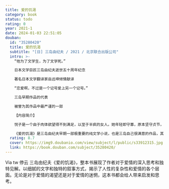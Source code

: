 ```yaml
---
title: 爱的饥渴
category: book
status: todo
rating: 0
year: 2021-1
date: 2024-01-03 22:51:05
douban:
  id: "35280420"
  title: 爱的饥渴
  subtitle: "[日] 三岛由纪夫 / 2021 / 北京联合出版公司"
  intro: >-
    “他为了文学生，为了文学死。”

    日本文学巨匠三岛由纪夫逝世五十周年纪念

    著名日本文学翻译家岳远坤倾情献译

    “恋爱啊，不过是一个记号爱上另一个记号。”

    三岛早期作品的代表

    被誉为其作品中最严谨的一部

    【内容简介】

    悦子是一个由于肉体欲望得不到满足，以至于半疯的女人。她年轻即守寡，原本坚守贞节，却受其公公诱惑，两人间开始有了微妙的肉体接触。后来她爱上园丁三郎，被其年轻肉体吸引，在诸多欲望与爱的纠缠中，最终她在一个夜晚用铁锹砸死了三郎，了结了自己爱的对象。

    《爱的饥渴》是三岛由纪夫早期一部极重要的纯文学小说，也是三岛自己很满意的作品，其中充溢着各种精密的细节，对人物深层心理的描摹还原度极高，在叙事结构上颇具艺术美。小说深受三岛个人欣赏的法国作家里亚克的影响，而三岛得其精髓。自《假面的告白》这部私小说之后，三岛将自己的内里投射于客体，他创造出角色并开始表达。可以说，三岛本人化身为悦子。“当所爱之人靠近自己时，他选择的却是竭力抵制。三岛的饥渴，就恍如悦子对爱的饥渴，根本无法用爱情本身来予以熄灭。要求他（和她）接受他人的爱，便是最艰难的事情。”
  rating: 8.7
  cover: https://img9.doubanio.com/view/subject/l/public/s33912315.jpg
  link: https://book.douban.com/subject/35280420/
---
```


Via tw 停云 三岛由纪夫《爱的饥渴》，整本书展现了作者对于爱情的深入思考和独特见解。以细腻的文字和独特的叙事方式，揭示了人性的复杂性和爱情的各个层面。无论是对于爱情的渴望还是对于爱情的迷惘，这本书都会给人带来启发和思考。